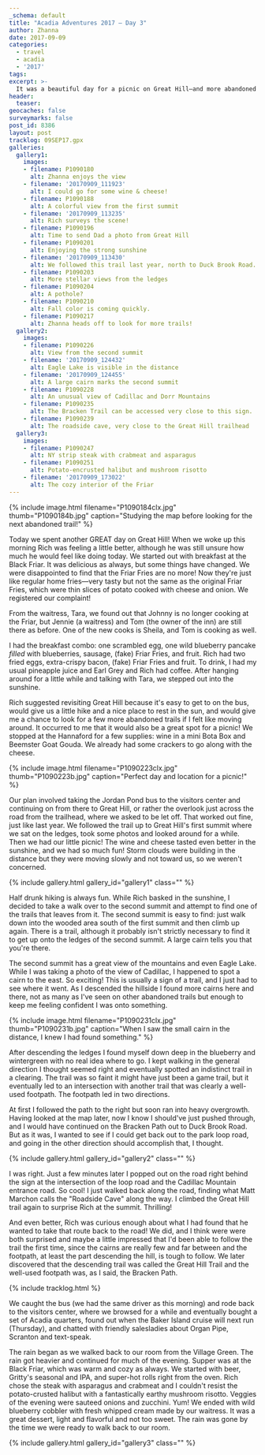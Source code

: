 ```yaml
---
_schema: default
title: "Acadia Adventures 2017 – Day 3"
author: Zhanna
date: 2017-09-09
categories:
  - travel
  - acadia
  - '2017'
tags:
excerpt: >-
  It was a beautiful day for a picnic on Great Hill—and more abandoned trail finding!
header:
  teaser:
geocaches: false
surveymarks: false
post_id: 8386
layout: post
tracklog: 09SEP17.gpx
galleries:
  gallery1:
    images:
    - filename: P1090180
      alt: Zhanna enjoys the view
    - filename: '20170909_111923'
      alt: I could go for some wine & cheese!
    - filename: P1090188
      alt: A colorful view from the first summit
    - filename: '20170909_113235'
      alt: Rich surveys the scene!
    - filename: P1090196
      alt: Time to send Dad a photo from Great Hill
    - filename: P1090201
      alt: Enjoying the strong sunshine
    - filename: '20170909_113430'
      alt: We followed this trail last year, north to Duck Brook Road.
    - filename: P1090203
      alt: More stellar views from the ledges
    - filename: P1090204
      alt: A pothole?
    - filename: P1090210
      alt: Fall color is coming quickly.
    - filename: P1090217
      alt: Zhanna heads off to look for more trails! 
  gallery2:
    images:
    - filename: P1090226
      alt: View from the second summit
    - filename: '20170909_124432'
      alt: Eagle Lake is visible in the distance
    - filename: '20170909_124455'
      alt: A large cairn marks the second summit
    - filename: P1090228
      alt: An unusual view of Cadillac and Dorr Mountains
    - filename: P1090235
      alt: The Bracken Trail can be accessed very close to this sign.
    - filename: P1090239
      alt: The roadside cave, very close to the Great Hill trailhead    
  gallery3:
    images:
    - filename: P1090247
      alt: NY strip steak with crabmeat and asparagus
    - filename: P1090251
      alt: Potato-encrusted halibut and mushroom risotto
    - filename: '20170909_173022'
      alt: The cozy interior of the Friar   
---
```


{% include image.html filename="P1090184clx.jpg" thumb="P1090184b.jpg" caption="Studying the map before looking for the next abandoned trail!" %}

Today we spent another GREAT day on Great Hill! When we woke up this morning Rich was feeling a little better, although he was still unsure how much he would feel like doing today. We started out with breakfast at the Black Friar.  It was delicious as always, but some things have changed. We were disappointed to find that the Friar Fries are no more! Now they're just like regular home fries—very tasty but not the same as the original Friar Fries, which were thin slices of potato cooked with cheese and onion. We registered our complaint!

From the waitress, Tara, we found out that Johnny <!-- ("oh, we had another name for him", said the waitress)--> is no longer cooking at the Friar, but Jennie (a waitress) and Tom (the owner of the inn) are still there as before.  One of the new cooks is Sheila, and Tom is cooking as well. 

I had the breakfast combo: one scrambled egg, one wild blueberry pancake _filled_ with blueberries, sausage, (fake) Friar Fries, and fruit.  Rich had two fried eggs, extra-crispy bacon,  (fake) Friar Fries and fruit.  To drink, I had my usual pineapple juice and Earl Grey and Rich had coffee.  After hanging around for a little while and talking with Tara, we stepped out into the sunshine. 

Rich suggested revisiting Great Hill because it's easy to get to on the bus, would give us a little hike and a nice place to rest in the sun, and would give me a chance to look for a few more abandoned trails if I felt like moving around. It occurred to me that it would also be a great spot for a picnic! We stopped at the Hannaford for a few supplies: wine in a mini Bota Box and Beemster Goat Gouda. We already had some crackers to go along with the cheese.

{% include image.html filename="P1090223clx.jpg" thumb="P1090223b.jpg" caption="Perfect day and location for a picnic!" %}

Our plan involved taking the Jordan Pond bus to the visitors center and continuing on from there to Great Hill, or rather the overlook just across the road from the trailhead, where we asked to be let off. That worked out fine, just like last year. We followed the trail up to Great Hill's first summit where we sat on the ledges, took some photos and looked around for a while.  Then we had our little picnic! The wine and cheese tasted even better in the sunshine, and we had so much fun!  Storm clouds were building in the distance but they were moving slowly and not toward us, so we weren't concerned.

{% include gallery.html gallery_id="gallery1" class="" %}

Half drunk hiking is always fun. While Rich basked in the sunshine, I decided to take a walk over to the second summit and attempt to find one of the trails that leaves from it. The second summit is easy to find: just walk down into the wooded area south of the first summit and then climb up again. There is a trail, although it probably isn't strictly necessary to find it to get up onto the ledges of the second summit. A large cairn tells you that you're there. 

The second summit has a great view of the mountains and even Eagle Lake.  While I was taking a photo of the view of Cadillac, I happened to spot a cairn to the east. So exciting! This is usually a sign of a trail, and I just had to see where it went. As I descended the hillside I found more cairns here and there, not as many as I've seen on other abandoned trails but enough to keep me feeling confident I was onto something. 

{% include image.html filename="P1090231clx.jpg" thumb="P1090231b.jpg" caption="When I saw the small cairn in the distance, I knew I had found something." %}

After descending the ledges I found myself down deep in the blueberry and wintergreen with no real idea where to go. I kept walking in the general direction I thought seemed right and eventually spotted an indistinct trail in a clearing. The trail was so faint it might have just been a game trail, but it eventually led to an intersection with another trail that was clearly a well-used footpath. The footpath led in two directions.  

At first I followed the path to the right but soon ran into heavy overgrowth. Having looked at the map later, now I know I should've just pushed through, and I would have continued on the Bracken Path out to Duck Brook Road.  But as it was, I wanted to see if I could get back out to the park loop road, and going in the other direction should accomplish that, I thought.  

{% include gallery.html gallery_id="gallery2" class="" %}

I was right.  Just a few minutes later I popped out on the road right behind the sign at the intersection of the loop road and the Cadillac Mountain entrance road. So cool! I just walked back along the road, finding what Matt Marchon calls the "Roadside Cave" along the way.  I climbed the Great Hill trail again to surprise Rich at the summit. Thrilling! 

And even better, Rich was curious enough about what I had found that he wanted to take that route back to the road! We did, and I think were were both surprised and maybe a little impressed that I'd been able to follow the trail the first time, since the cairns are really few and far between and the footpath, at least the part descending the hill, is tough to follow. We later discovered that the descending trail was called the Great Hill Trail and the well-used footpath was, as I said, the Bracken Path.

{% include tracklog.html %}

We caught the bus (we had the same driver as this morning) and rode back to the visitors center, where we browsed for a while and eventually bought a set of Acadia quarters, found out when the Baker Island cruise will next run (Thursday), and chatted with friendly salesladies about Organ Pipe, Scranton and text-speak.

The rain began as we walked back to our room from the Village Green. The rain got heavier and continued for much of the evening.  Supper was at the Black Friar, which was warm and cozy as always.  We started with beer, Gritty's seasonal and IPA, and super-hot rolls right from the oven. Rich chose the steak with asparagus and crabmeat and I couldn't resist the potato-crusted halibut with a fantastically earthy mushroom risotto.  Veggies of the evening were sauteed onions and zucchini. Yum! We ended with wild blueberry cobbler with fresh whipped cream made by our waitress.  It was a great dessert, light and flavorful and not too sweet. The rain was gone by the time we were ready to walk back to our room. 

{% include gallery.html gallery_id="gallery3" class="" %}